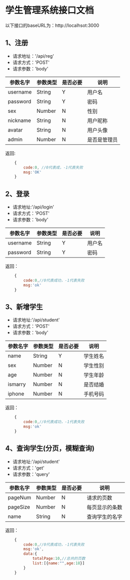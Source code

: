 # 学生管理系统接口文档

以下接口的baseURL为：http://localhsot:3000

## 1、注册

- 请求地址：'/api/reg'
- 请求方式：'POST'
- 请求参数：'body'

 | 参数名字 | 参数类型 | 是否必要 | 说明 |
 | --- | --- | --- | --- |
| username | String | Y | 用户名 |
| password | String | Y | 密码 |
| sex | Number | N | 性别 |
| nickname | String | N | 用户昵称 |
| avatar | String |  N  | 用户头像 |
| admin | Number | N | 是否是管理员 |

返回:

```js
    {
        code:0, //0代表成，-1代表失败
        msg:'OK'
    }
```

## 2、登录

- 请求地址:'/api/login'
- 请求方式：'POST'
- 请求参数：'body'

| 参数名字 | 参数类型 | 是否必要 | 说明 |
| --- | --- | --- | --- |
| username | String | Y | 用户名 |
| password | String | Y | 密码 |

返回：

```js
    {
        code:0,//0代表成功，-1代表失败
        msg:'ok'
    }
```

## 3、新增学生

- 请求地址:'/api/student'
- 请求方式：'POST'
- 请求参数：'body'

| 参数名字 | 参数类型 | 是否必要 | 说明 |
| --- | --- | --- | --- |
| name | String | Y | 学生姓名 |
| sex | Number | N | 学生性别 |
| age | Number | N | 学生年龄 |
| ismarry | Number | N | 是否结婚 |
| iphone | Number | N | 手机号码 |

返回：

```js
    {
        code:0,//0代表成功，-1代表失败
        msg:'ok'
    }
```

## 4、查询学生(分页，模糊查询)

- 请求地址:'/api/student'
- 请求方式：'get'
- 请求参数：'query'

| 参数名字 | 参数类型 | 是否必要 | 说明 |
| --- | --- | --- | --- |
| pageNum | Number | N | 请求的页数 |
| pageSize | Number | N | 每页显示的条数 |
| name | String | N | 查询学生的名字 |


返回：

```js
    {
        code:0,//0代表成功，-1代表失败
        msg:'ok',
        data:{
            totalPage:10,//总共的页数
            list:[{name:"",age:18}]
        }
    }
```
